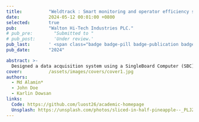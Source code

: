 ```yaml
---
title:          "Weldtrack : Smart monitoring and operator efficiency system for welding machine - Industry Project(lead & developer)"
date:           2024-05-12 00:01:00 +0800
selected:       true
pub:            "Walton Hi-Tech Industries PLC."
# pub_pre:        "Submitted to "
# pub_post:       'Under review.'
pub_last:       ' <span class="badge badge-pill badge-publication badge-success">Spotlight</span>'
pub_date:       "2024"

abstract: >-
  Designed a data acquisition system using a SingleBoard Computer (SBC) and Python to monitor ultrasonic welding machines in real-time. Storedperformance metrics in MySQL. Built a React Native mobile app for operator time logging andintegrated it with machine data to calculate shift-wise performance and efficiency. Developed aresponsive dashboard using NodeJS, ReactJS, and Redux to visualize KPIs and machine health.
cover:          /assets/images/covers/cover1.jpg
authors:
  - Md Alamin*
  - John Doe
  - Karlin Dowsan
links:
  Code: https://github.com/luost26/academic-homepage
  Unsplash: https://unsplash.com/photos/sliced-in-half-pineapple--_PLJZmHZzk
---
```

